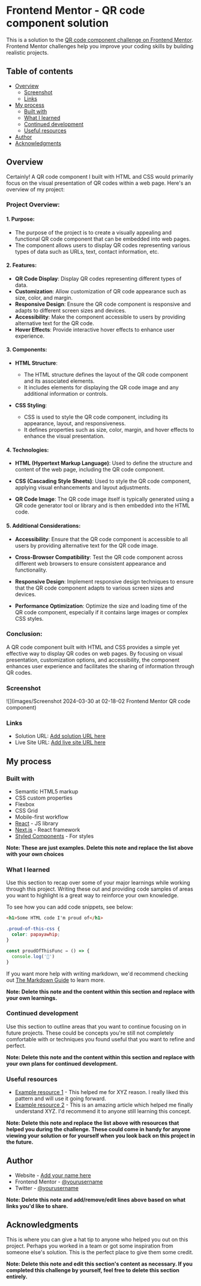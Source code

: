 # Frontend Mentor - QR code component solution

This is a solution to the [QR code component challenge on Frontend Mentor](https://www.frontendmentor.io/challenges/qr-code-component-iux_sIO_H). Frontend Mentor challenges help you improve your coding skills by building realistic projects. 

## Table of contents

- [Overview](#overview)
  - [Screenshot](#screenshot)
  - [Links](#links)
- [My process](#my-process)
  - [Built with](#built-with)
  - [What I learned](#what-i-learned)
  - [Continued development](#continued-development)
  - [Useful resources](#useful-resources)
- [Author](#author)
- [Acknowledgments](#acknowledgments)

## Overview
Certainly! A QR code component I built with HTML and CSS would primarily focus on the visual presentation of QR codes within a web page. Here's an overview of my  project:

### Project Overview:

#### 1. Purpose:
   - The purpose of the project is to create a visually appealing and functional QR code component that can be embedded into web pages.
   - The component allows users to display QR codes representing various types of data such as URLs, text, contact information, etc.

#### 2. Features:
   - **QR Code Display**: Display QR codes representing different types of data.
   - **Customization**: Allow customization of QR code appearance such as size, color, and margin.
   - **Responsive Design**: Ensure the QR code component is responsive and adapts to different screen sizes and devices.
   - **Accessibility**: Make the component accessible to users by providing alternative text for the QR code.
   - **Hover Effects**: Provide interactive hover effects to enhance user experience.

#### 3. Components:

   - **HTML Structure**:
     - The HTML structure defines the layout of the QR code component and its associated elements.
     - It includes elements for displaying the QR code image and any additional information or controls.

   - **CSS Styling**:
     - CSS is used to style the QR code component, including its appearance, layout, and responsiveness.
     - It defines properties such as size, color, margin, and hover effects to enhance the visual presentation.

#### 4. Technologies:

   - **HTML (Hypertext Markup Language)**: Used to define the structure and content of the web page, including the QR code component.
   
   - **CSS (Cascading Style Sheets)**: Used to style the QR code component, applying visual enhancements and layout adjustments.
   
   - **QR Code Image**: The QR code image itself is typically generated using a QR code generator tool or library and is then embedded into the HTML code.

#### 5. Additional Considerations:

   - **Accessibility**: Ensure that the QR code component is accessible to all users by providing alternative text for the QR code image.
   
   - **Cross-Browser Compatibility**: Test the QR code component across different web browsers to ensure consistent appearance and functionality.
   
   - **Responsive Design**: Implement responsive design techniques to ensure that the QR code component adapts to various screen sizes and devices.
   
   - **Performance Optimization**: Optimize the size and loading time of the QR code component, especially if it contains large images or complex CSS styles.


### Conclusion:

A QR code component built with HTML and CSS provides a simple yet effective way to display QR codes on web pages. By focusing on visual presentation, customization options, and accessibility, the component enhances user experience and facilitates the sharing of information through QR codes.
### Screenshot

![](images/Screenshot 2024-03-30 at 02-18-02 Frontend Mentor QR code component)


### Links

- Solution URL: [Add solution URL here](https://your-solution-url.com)
- Live Site URL: [Add live site URL here](https://your-live-site-url.com)

## My process

### Built with

- Semantic HTML5 markup
- CSS custom properties
- Flexbox
- CSS Grid
- Mobile-first workflow
- [React](https://reactjs.org/) - JS library
- [Next.js](https://nextjs.org/) - React framework
- [Styled Components](https://styled-components.com/) - For styles

**Note: These are just examples. Delete this note and replace the list above with your own choices**

### What I learned

Use this section to recap over some of your major learnings while working through this project. Writing these out and providing code samples of areas you want to highlight is a great way to reinforce your own knowledge.

To see how you can add code snippets, see below:

```html
<h1>Some HTML code I'm proud of</h1>
```
```css
.proud-of-this-css {
  color: papayawhip;
}
```
```js
const proudOfThisFunc = () => {
  console.log('🎉')
}
```

If you want more help with writing markdown, we'd recommend checking out [The Markdown Guide](https://www.markdownguide.org/) to learn more.

**Note: Delete this note and the content within this section and replace with your own learnings.**

### Continued development

Use this section to outline areas that you want to continue focusing on in future projects. These could be concepts you're still not completely comfortable with or techniques you found useful that you want to refine and perfect.

**Note: Delete this note and the content within this section and replace with your own plans for continued development.**

### Useful resources

- [Example resource 1](https://www.example.com) - This helped me for XYZ reason. I really liked this pattern and will use it going forward.
- [Example resource 2](https://www.example.com) - This is an amazing article which helped me finally understand XYZ. I'd recommend it to anyone still learning this concept.

**Note: Delete this note and replace the list above with resources that helped you during the challenge. These could come in handy for anyone viewing your solution or for yourself when you look back on this project in the future.**

## Author

- Website - [Add your name here](https://www.your-site.com)
- Frontend Mentor - [@yourusername](https://www.frontendmentor.io/profile/yourusername)
- Twitter - [@yourusername](https://www.twitter.com/yourusername)

**Note: Delete this note and add/remove/edit lines above based on what links you'd like to share.**

## Acknowledgments

This is where you can give a hat tip to anyone who helped you out on this project. Perhaps you worked in a team or got some inspiration from someone else's solution. This is the perfect place to give them some credit.

**Note: Delete this note and edit this section's content as necessary. If you completed this challenge by yourself, feel free to delete this section entirely.**
